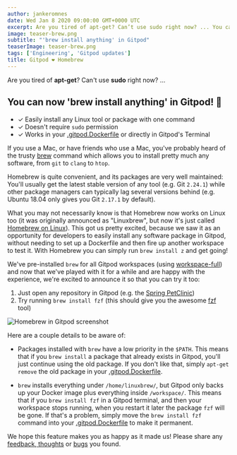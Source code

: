 ```yaml
---
author: jankeromnes
date: Wed Jan 8 2020 09:00:00 GMT+0000 UTC
excerpt: Are you tired of apt-get? Can’t use sudo right now? ... You can now ’brew install anything’ in Gitpod! 🎉
image: teaser-brew.png
subtitle: "'brew install anything' in Gitpod"
teaserImage: teaser-brew.png
tags: ['Engineering', 'Gitpod updates']
title: Gitpod ❤️ Homebrew
---
```


Are you tired of **apt-get**? Can't use **sudo** right now? …

## You can now '**brew install anything**' in Gitpod! 🎉

-   ✓ Easily install any Linux tool or package with one command
-   ✓ Doesn't require `sudo` permission
-   ✓ Works in your [.gitpod.Dockerfile](/docs/configure/workspaces/workspace-image) or directly in Gitpod's Terminal

If you use a Mac, or have friends who use a Mac, you've probably heard of the trusty [brew](https://brew.sh/) command which allows you to install pretty much any software, from `git` to `clang` to `htop`.

Homebrew is quite convenient, and its packages are very well maintained: You'll usually get the latest stable version of any tool (e.g. Git `2.24.1`) while other package managers can typically lag several versions behind (e.g. Ubuntu 18.04 only gives you Git `2.17.1` by default).

What you may not necessarily know is that Homebrew now works on Linux too (it was originally announced as "Linuxbrew", but now it's just called [Homebrew on Linux](https://docs.brew.sh/Homebrew-on-Linux)). This got us pretty excited, because we saw it as an opportunity for developers to easily install any software package in Gitpod, without needing to set up a Dockerfile and then fire up another workspace to test it. With Homebrew you can simply run `brew install z` and get going!

We've pre-installed `brew` for all Gitpod workspaces (using [workspace-full](https://github.com/gitpod-io/workspace-images/blob/d43c719bb2ff7b6849c0456fe21e3ca06c20168f/dazzle.yaml#L30)) and now that we've played with it for a while and are happy with the experience, we're excited to announce it so that you can try it too:

1. Just open any repository in Gitpod (e.g. the [Spring PetClinic](https://gitpod.io/#https://github.com/gitpod-io/spring-petclinic))
2. Try running `brew install fzf` (this should give you the awesome [fzf](https://github.com/junegunn/fzf) tool)

![Homebrew in Gitpod screenshot](/images/blog/brew/homebrew-in-gitpod.png)

Here are a couple details to be aware of:

-   Packages installed with `brew` have a low priority in the `$PATH`. This means that if you `brew install` a package that already exists in Gitpod, you'll just continue using the old package. If you don't like that, simply `apt-get remove` the old package in your [.gitpod.Dockerfile](/docs/configure/workspaces/workspace-image).

-   `brew` installs everything under `/home/linuxbrew/`, but Gitpod only backs up your Docker image plus everything inside `/workspace/`. This means that if you `brew install fzf` in a Gitpod terminal, and then your workspace stops running, when you restart it later the package `fzf` will be gone. If that's a problem, simply move the `brew install fzf` command into your [.gitpod.Dockerfile](/docs/configure/workspaces/workspace-image) to make it permanent.

We hope this feature makes you as happy as it made us! Please share any [feedback, thoughts](https://community.gitpod.io/) or [bugs](https://github.com/gitpod-io/gitpod/issues/new/choose) you found.
